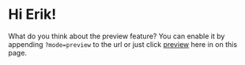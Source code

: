 # Hi Erik!
What do you think about the preview feature? You can enable it by appending `?mode=preview` to the url or just click [preview](https://toddle_docs.toddle.site?mode=preview) here in on this page.